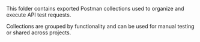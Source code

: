 This folder contains exported Postman collections used to organize and execute API test requests. 

Collections are grouped by functionality and can be used for manual testing or shared across projects.
